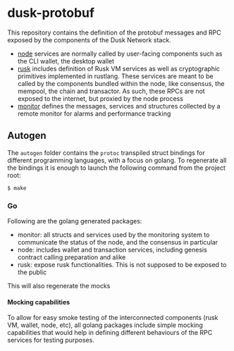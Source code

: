 # dusk-protobuf


This repository contains the definition of the protobuf messages and RPC exposed by the components of the Dusk Network stack.

 - [node](node/README.md) services are normally called by user-facing components such as the CLI wallet, the desktop wallet
 - [rusk](rusk/README.md) includes definition of Rusk VM services as well as cryptographic primitives implemented in rustlang. These services are meant to be called by the components bundled within the node, like consensus, the mempool, the chain and transactor. As such, these RPCs are not exposed to the internet, but proxied by the node process
 - [monitor](monitor/README.md) defines the messages, services and structures collected by a remote monitor for alarms and performance tracking

## Autogen

The `autogen` folder contains the `protoc` transpiled struct bindings for different programming languages, with a focus on golang. To regenerate all the bindings it is enough to launch the following command from the project root:

```
$ make
```

### Go

Following are the golang generated packages:
 - monitor: all structs and services used by the monitoring system to communicate the status of the node, and the consensus in particular
 - node: includes wallet and transaction services, including genesis contract calling preparation and alike
 - rusk: expose rusk functionalities. This is not supposed to be exposed to the public

This will also regenerate the mocks

#### Mocking capabilities 

To allow for easy smoke testing of the interconnected components (rusk VM, wallet, node, etc), all golang packages include simple mocking capabilities that would help in defining different behaviours of the RPC services for testing purposes.
